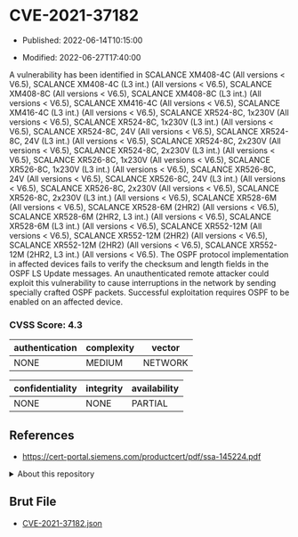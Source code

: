 # CVE-2021-37182

- Published: 2022-06-14T10:15:00

- Modified: 2022-06-27T17:40:00

A vulnerability has been identified in SCALANCE XM408-4C (All versions < V6.5), SCALANCE XM408-4C (L3 int.) (All versions < V6.5), SCALANCE XM408-8C (All versions < V6.5), SCALANCE XM408-8C (L3 int.) (All versions < V6.5), SCALANCE XM416-4C (All versions < V6.5), SCALANCE XM416-4C (L3 int.) (All versions < V6.5), SCALANCE XR524-8C, 1x230V (All versions < V6.5), SCALANCE XR524-8C, 1x230V (L3 int.) (All versions < V6.5), SCALANCE XR524-8C, 24V (All versions < V6.5), SCALANCE XR524-8C, 24V (L3 int.) (All versions < V6.5), SCALANCE XR524-8C, 2x230V (All versions < V6.5), SCALANCE XR524-8C, 2x230V (L3 int.) (All versions < V6.5), SCALANCE XR526-8C, 1x230V (All versions < V6.5), SCALANCE XR526-8C, 1x230V (L3 int.) (All versions < V6.5), SCALANCE XR526-8C, 24V (All versions < V6.5), SCALANCE XR526-8C, 24V (L3 int.) (All versions < V6.5), SCALANCE XR526-8C, 2x230V (All versions < V6.5), SCALANCE XR526-8C, 2x230V (L3 int.) (All versions < V6.5), SCALANCE XR528-6M (All versions < V6.5), SCALANCE XR528-6M (2HR2) (All versions < V6.5), SCALANCE XR528-6M (2HR2, L3 int.) (All versions < V6.5), SCALANCE XR528-6M (L3 int.) (All versions < V6.5), SCALANCE XR552-12M (All versions < V6.5), SCALANCE XR552-12M (2HR2) (All versions < V6.5), SCALANCE XR552-12M (2HR2) (All versions < V6.5), SCALANCE XR552-12M (2HR2, L3 int.) (All versions < V6.5). The OSPF protocol implementation in affected devices fails to verify the checksum and length fields in the OSPF LS Update messages. An unauthenticated remote attacker could exploit this vulnerability to cause interruptions in the network by sending specially crafted OSPF packets. Successful exploitation requires OSPF to be enabled on an affected device.

### CVSS Score: **4.3**

| authentication | complexity | vector |
| --- | --- | --- |
| NONE | MEDIUM | NETWORK |

| confidentiality | integrity | availability |
| --- | --- | --- |
| NONE | NONE | PARTIAL |

## References

* https://cert-portal.siemens.com/productcert/pdf/ssa-145224.pdf

<details>
<summary>About this repository</summary> 

  This repository is part of the project [Live Hack CVE](https://github.com/Live-Hack-CVE). Main website can be found [www.live-hack.org](https://www.live-hack.org) 
  
  Made by [Sn0wAlice](https://github.com/Sn0wAlice) for the people that care about security and need to have a feed of the latest CVEs. Hope you enjoy it, don't forget to star the repo and follow me on [Twitter](https://twitter.com/Sn0wAlice) and [Github](https://github.com/Sn0wAlice). And that is my [personnal website](https://www.alice-snow.me/)

  - [Home Page](https://github.com/Live-Hack-CVE)
  - [Framework](https://github.com/Live-Hack-CVE/cve-framework)
  - [CVE database](https://github.com/Live-Hack-CVE/full_database)
  - [Changelog](https://github.com/Live-Hack-CVE/Changelog)
</details>

## Brut File

* [CVE-2021-37182.json](https://raw.githubusercontent.com/Live-Hack-CVE/full_database/main/cves/2021/CVE-2021-37182.json)

